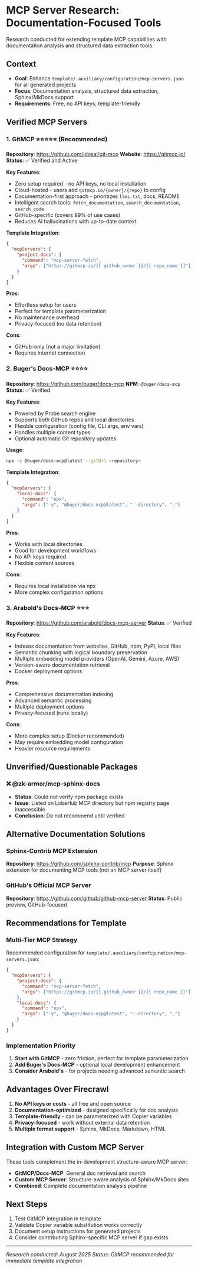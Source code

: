 # MCP Server Research: Documentation-Focused Tools

Research conducted for extending template MCP capabilities with documentation analysis and structured data extraction tools.

## Context

- **Goal**: Enhance `template/.auxiliary/configuration/mcp-servers.json` for all generated projects
- **Focus**: Documentation analysis, structured data extraction, Sphinx/MkDocs support
- **Requirements**: Free, no API keys, template-friendly

## Verified MCP Servers

### 1. GitMCP ⭐⭐⭐⭐⭐ (Recommended)

**Repository**: https://github.com/idosal/git-mcp
**Website**: https://gitmcp.io/
**Status**: ✅ Verified and Active

**Key Features**:
- Zero setup required - no API keys, no local installation
- Cloud-hosted - users add `gitmcp.io/{owner}/{repo}` to config
- Documentation-first approach - prioritizes `llms.txt`, docs, README
- Intelligent search tools: `fetch_documentation`, `search_documentation`, `search_code`
- GitHub-specific (covers 99% of use cases)
- Reduces AI hallucinations with up-to-date context

**Template Integration**:
```json
{
  "mcpServers": {
    "project-docs": {
      "command": "mcp-server-fetch",
      "args": ["https://gitmcp.io/{{ github_owner }}/{{ repo_name }}"]
    }
  }
}
```

**Pros**: 
- Effortless setup for users
- Perfect for template parameterization
- No maintenance overhead
- Privacy-focused (no data retention)

**Cons**: 
- GitHub-only (not a major limitation)
- Requires internet connection

### 2. Buger's Docs-MCP ⭐⭐⭐⭐

**Repository**: https://github.com/buger/docs-mcp
**NPM**: `@buger/docs-mcp`
**Status**: ✅ Verified

**Key Features**:
- Powered by Probe search engine
- Supports both GitHub repos and local directories
- Flexible configuration (config file, CLI args, env vars)
- Handles multiple content types
- Optional automatic Git repository updates

**Usage**:
```bash
npx -y @buger/docs-mcp@latest --gitUrl <repository>
```

**Template Integration**:
```json
{
  "mcpServers": {
    "local-docs": {
      "command": "npx",
      "args": ["-y", "@buger/docs-mcp@latest", "--directory", "."]
    }
  }
}
```

**Pros**:
- Works with local directories
- Good for development workflows
- No API keys required
- Flexible content sources

**Cons**:
- Requires local installation via npx
- More complex configuration options

### 3. Arabold's Docs-MCP ⭐⭐⭐

**Repository**: https://github.com/arabold/docs-mcp-server
**Status**: ✅ Verified

**Key Features**:
- Indexes documentation from websites, GitHub, npm, PyPI, local files
- Semantic chunking with logical boundary preservation
- Multiple embedding model providers (OpenAI, Gemini, Azure, AWS)
- Version-aware documentation retrieval
- Docker deployment options

**Pros**:
- Comprehensive documentation indexing
- Advanced semantic processing
- Multiple deployment options
- Privacy-focused (runs locally)

**Cons**:
- More complex setup (Docker recommended)
- May require embedding model configuration
- Heavier resource requirements

## Unverified/Questionable Packages

### ❌ @zk-armor/mcp-sphinx-docs
- **Status**: Could not verify npm package exists
- **Issue**: Listed on LobeHub MCP directory but npm registry page inaccessible
- **Conclusion**: Do not recommend until verified

## Alternative Documentation Solutions

### Sphinx-Contrib MCP Extension
**Repository**: https://github.com/sphinx-contrib/mcp
**Purpose**: Sphinx extension for documenting MCP tools (not an MCP server itself)

### GitHub's Official MCP Server
**Repository**: https://github.com/github/github-mcp-server
**Status**: Public preview, GitHub-focused

## Recommendations for Template

### Multi-Tier MCP Strategy

Recommended configuration for `template/.auxiliary/configuration/mcp-servers.json`:

```json
{
  "mcpServers": {
    "project-docs": {
      "command": "mcp-server-fetch",
      "args": ["https://gitmcp.io/{{ github_owner }}/{{ repo_name }}"]
    },
    "local-docs": {
      "command": "npx", 
      "args": ["-y", "@buger/docs-mcp@latest", "--directory", "."]
    }
  }
}
```

### Implementation Priority

1. **Start with GitMCP** - zero friction, perfect for template parameterization
2. **Add Buger's Docs-MCP** - optional local development enhancement
3. **Consider Arabold's** - for projects needing advanced semantic search

## Advantages Over Firecrawl

1. **No API keys or costs** - all free and open source
2. **Documentation-optimized** - designed specifically for doc analysis
3. **Template-friendly** - can be parameterized with Copier variables
4. **Privacy-focused** - work without external data retention
5. **Multiple format support** - Sphinx, MkDocs, Markdown, HTML

## Integration with Custom MCP Server

These tools complement the in-development structure-aware MCP server:
- **GitMCP/Docs-MCP**: General doc retrieval and search
- **Custom MCP Server**: Structure-aware analysis of Sphinx/MkDocs sites
- **Combined**: Complete documentation analysis pipeline

## Next Steps

1. Test GitMCP integration in template
2. Validate Copier variable substitution works correctly
3. Document setup instructions for generated projects
4. Consider contributing Sphinx-specific MCP server if gap exists

---

*Research conducted: August 2025*
*Status: GitMCP recommended for immediate template integration*